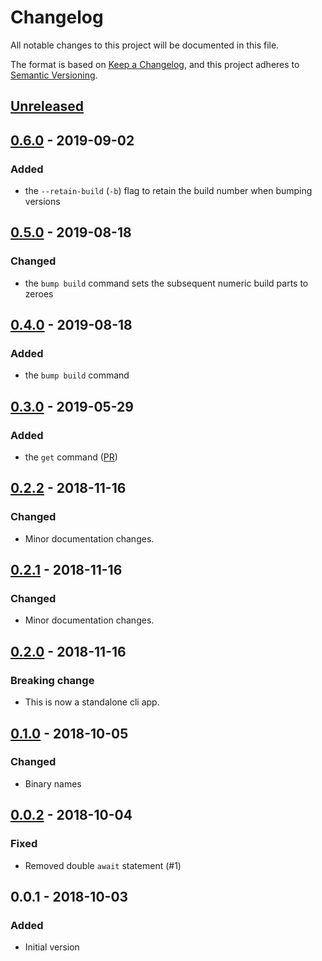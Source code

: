 # Changelog
All notable changes to this project will be documented in this file.

The format is based on [Keep a Changelog](https://keepachangelog.com/en/1.0.0/),
and this project adheres to [Semantic Versioning](https://semver.org/spec/v2.0.0.html).

## [Unreleased]
## [0.6.0] - 2019-09-02
### Added
- the `--retain-build` (`-b`) flag to retain the build number when bumping versions

## [0.5.0] - 2019-08-18
### Changed
- the `bump build` command sets the subsequent numeric build parts to zeroes

## [0.4.0] - 2019-08-18
### Added
- the `bump build` command

## [0.3.0] - 2019-05-29
### Added
- the `get` command ([PR](https://github.com/f3ath/pubspec-version/pull/14))

## [0.2.2] - 2018-11-16
### Changed
- Minor documentation changes.

## [0.2.1] - 2018-11-16
### Changed
- Minor documentation changes.

## [0.2.0] - 2018-11-16
### Breaking change
- This is now a standalone cli app.

## [0.1.0] - 2018-10-05
### Changed
- Binary names

## [0.0.2] - 2018-10-04
### Fixed
- Removed double `await` statement (#1)

## 0.0.1 - 2018-10-03
### Added
- Initial version

[Unreleased]: https://github.com/f3ath/pubspec-version/compare/0.6.0...HEAD
[0.6.0]: https://github.com/f3ath/pubspec-version/compare/0.5.0...0.6.0
[0.5.0]: https://github.com/f3ath/pubspec-version/compare/0.4.0...0.5.0
[0.4.0]: https://github.com/f3ath/pubspec-version/compare/0.3.0...0.4.0
[0.3.0]: https://github.com/f3ath/pubspec-version/compare/0.2.2...0.3.0
[0.2.2]: https://github.com/f3ath/pubspec-version/compare/0.2.1...0.2.2
[0.2.1]: https://github.com/f3ath/pubspec-version/compare/0.2.0...0.2.1
[0.2.0]: https://github.com/f3ath/pubspec-version/compare/0.1.0...0.2.0
[0.1.0]: https://github.com/f3ath/pubspec-version/compare/0.0.2...0.1.0
[0.0.2]: https://github.com/f3ath/pubspec-version/compare/0.0.1...0.0.2
